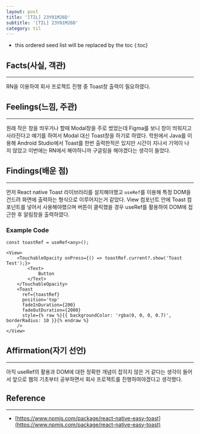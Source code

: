 ```yaml
---
layout: post
title: '[TIL] 23Y01M26D'
subtitle: '[TIL] 23Y01M26D'
category: til
---
```


<!-- prettier-ignore -->
* this ordered seed list will be replaced by the toc 
{:toc}

## Facts(사실, 객관)

---

RN을 이용하여 회사 프로젝트 진행 중 Toast창 출력이 필요하였다.

## Feelings(느낌, 주관)

---

원래 작은 창을 띄우거나 할때 Modal창을 주로 썼었는데 Figma를 보니 창이 띄워지고 사라진다고 얘기를 하여서 Modal 대신 Toast창을 하기로 하였다. 학원에서 Java를 이용해 Android Studio에서 Toast를 한번 출력한적은 있지만 시간이 지나서 기억이 나지 않았고 이번에는 RN에서 해야하니까 구글링을 해야겠다는 생각이 들었다.

## Findings(배운 점)

---

먼저 React native Toast 라이브러리를 설치해야했고 `useRef`를 이용해 특정 DOM을 건드려 화면에 출력하는 형식으로 이루어지는거 같았다. View 컴포넌트 안에 Toast 컴포넌트를 넣어서 사용해야했으며 버튼이 클릭했을 경우 useRef를 활용하여 DOM에 접근한 후 알림창을 출력하였다.

### Example Code

```
const toastRef = useRef<any>();

<View>
	<TouchableOpacity onPress={() => toastRef.current?.show('Toast Test');}>
		<Text>
			Button
		</Text>
	</TouchableOpacity>
	<Toast
	  ref={toastRef}
	  position='top'
	  fadeInDuration={200}
	  fadeOutDuration={2000}
	  style={% raw %}{{ backgroundColor: 'rgba(0, 0, 0, 0.7)', borderRadius: 10 }}{% endraw %}
	/>
</View>
```

## Affirmation(자기 선언)

---

아직 useRef의 활용과 DOM에 대한 정확한 개념이 잡히지 않은 거 같다는 생각이 들어서 앞으로 웹의 기초부터 공부하면서 회사 프로젝트를 진행하여야겠다고 생각했다.

## Reference

---

- [https://www.npmjs.com/package/react-native-easy-toast](https://www.npmjs.com/package/react-native-easy-toast)
